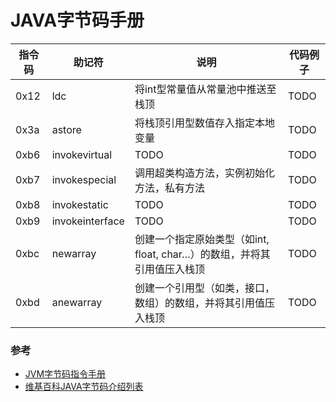 
# JAVA字节码手册

|指令码|助记符|说明|代码例子|
|--|--|--|--|
|0x12|ldc|将int型常量值从常量池中推送至栈顶|TODO|
|0x3a|astore|将栈顶引用型数值存入指定本地变量|TODO|
|0xb6|invokevirtual|TODO|TODO|
|0xb7|invokespecial|调用超类构造方法，实例初始化方法，私有方法|TODO|
|0xb8|invokestatic|TODO|TODO|
|0xb9|invokeinterface|TODO|TODO|
|0xbc|newarray|创建一个指定原始类型（如int, float, char…）的数组，并将其引用值压入栈顶|TODO|
|0xbd|anewarray|创建一个引用型（如类，接口，数组）的数组，并将其引用值压入栈顶|TODO|

### 参考
- [JVM字节码指令手册](https://www.cnblogs.com/xpwi/p/11360692.html)
- [维基百科JAVA字节码介绍列表](https://en.wikipedia.org/wiki/Java_bytecode_instruction_listings)
